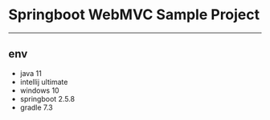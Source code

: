 # Springboot WebMVC Sample Project

---------------------

## env
- java 11
- intellij ultimate
- windows 10
- springboot 2.5.8
- gradle 7.3


